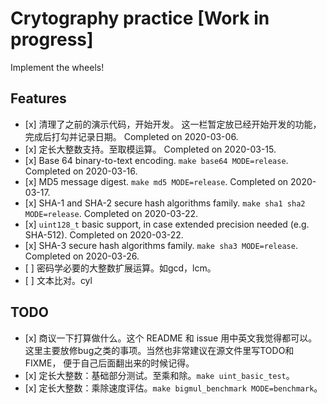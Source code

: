 Crytography practice \[Work in progress\]
=========================================

Implement the wheels!

Features
--------

-   \[x\] 清理了之前的演示代码，开始开发。 这一栏暂定放已经开始开发的功能，完成后打勾并记录日期。 Completed on 2020-03-06.
-   \[x\] 定长大整数支持。至取模运算。 Completed on 2020-03-15.
-   \[x\] Base 64 binary-to-text encoding. `make base64 MODE=release`. Completed on 2020-03-16.
-   \[x\] MD5 message digest. `make md5 MODE=release`. Completed on 2020-03-17.
-   \[x\] SHA-1 and SHA-2 secure hash algorithms family. `make sha1 sha2 MODE=release`. Completed on 2020-03-22.
-   \[x\] `uint128_t` basic support, in case extended precision needed (e.g. SHA-512). Completed on 2020-03-22.
-   \[x\] SHA-3 secure hash algorithms family. `make sha3 MODE=release`. Completed on 2020-03-26.
-   \[ \] 密码学必要的大整数扩展运算。如gcd，lcm。
-   \[ \] 文本比对。cyl

TODO
----

-   \[x\] 商议一下打算做什么。这个 README 和 issue 用中英文我觉得都可以。 这里主要放修bug之类的事项。当然也非常建议在源文件里写TODO和FIXME， 便于自己后面翻出来的时候记得。
-   \[x\] 定长大整数：基础部分测试。至乘和除。`make uint_basic_test`。
-   \[x\] 定长大整数：乘除速度评估。`make bigmul_benchmark MODE=benchmark`。

